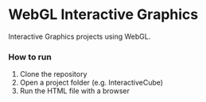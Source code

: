 # WebGL Interactive Graphics
Interactive Graphics projects using WebGL.

### How to run
1. Clone the repository
2. Open a project folder (e.g. InteractiveCube)
3. Run the HTML file with a browser
